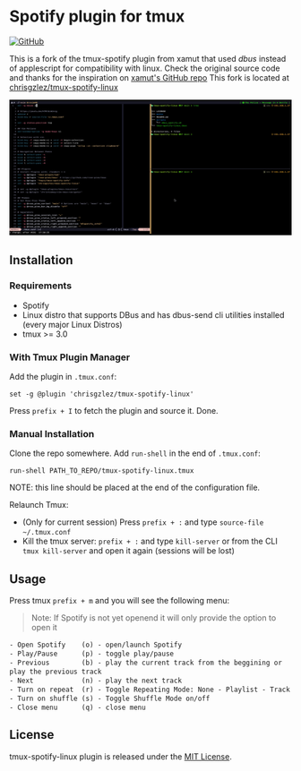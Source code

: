 # Spotify plugin for tmux
[![GitHub](https://img.shields.io/github/license/chrisgzlez/tmux-spotify-linux)](https://opensource.org/licenses/MIT)

This is a fork of the tmux-spotify plugin from xamut that used *dbus* instead of applescript for compatibility with linux.
Check the original source code and thanks for the inspiration on [xamut's GitHub repo](https://github.com/xamut/tmux-spotify)
This fork is located at [chrisgzlez/tmux-spotify-linux](https://github.com/chrisgzlez/tmux-spotify-linux)
<p align="center">
  <img src="https://github.com/chrisgzlez/tmux-spotify-linux/raw/main/media/fullscreen_display.gif" alt="fullscreen-spotify-menu-display"  width=600 height=242>
</p>

## Installation
### Requirements
- Spotify
- Linux distro that supports DBus and has dbus-send cli utilities installed (every major Linux Distros)
- tmux >= 3.0

### With Tmux Plugin Manager
Add the plugin in `.tmux.conf`:
```
set -g @plugin 'chrisgzlez/tmux-spotify-linux'
```
Press `prefix + I` to fetch the plugin and source it. Done.

### Manual Installation
Clone the repo somewhere. Add `run-shell` in the end of `.tmux.conf`:

```
run-shell PATH_TO_REPO/tmux-spotify-linux.tmux
```
NOTE: this line should be placed at the end of the configuration file.

Relaunch Tmux:
- (Only for current session) Press `prefix + :` and type `source-file ~/.tmux.conf`
- Kill the tmux server: `prefix + :` and type `kill-server` or from the CLI `tmux kill-server` and open it again (sessions will be lost)

## Usage
Press tmux `prefix + m` and you will see the following menu:

> Note: If Spotify is not yet openend it will only provide the option to open it

```
- Open Spotify    (o) - open/launch Spotify
- Play/Pause      (p) - toggle play/pause
- Previous        (b) - play the current track from the beggining or play the previous track
- Next            (n) - play the next track
- Turn on repeat  (r) - Toggle Repeating Mode: None - Playlist - Track
- Turn on shuffle (s) - Toggle Shuffle Mode on/off
- Close menu      (q) - close menu
```

## License
tmux-spotify-linux plugin is released under the [MIT License](https://opensource.org/licenses/MIT).
